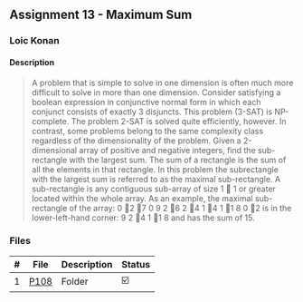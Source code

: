 ## Assignment 13 - Maximum Sum

### Loic Konan

#### Description

> A problem that is simple to solve in one dimension is often much more difficult to solve in more than
> one dimension. Consider satisfying a boolean expression in conjunctive normal form in which each
> conjunct consists of exactly 3 disjuncts. This problem (3-SAT) is NP-complete. The problem 2-SAT
> is solved quite efficiently, however. In contrast, some problems belong to the same complexity class
regardless of the dimensionality of the problem.
Given a 2-dimensional array of positive and negative integers, find the sub-rectangle with the largest
sum. The sum of a rectangle is the sum of all the elements in that rectangle. In this problem the subrectangle
with the largest sum is referred to as the maximal sub-rectangle.
A sub-rectangle is any contiguous sub-array of size 1  1 or greater located within the whole array.
As an example, the maximal sub-rectangle of the array:
0 􀀀2 􀀀7 0
9 2 􀀀6 2
􀀀4 1 􀀀4 1
􀀀1 8 0 􀀀2
is in the lower-left-hand corner:
9 2
􀀀4 1
􀀀1 8
and has the sum of 15. 

### Files

|   #   | File     | Description | Status                  |
| :---: | -------- | ----------- | ----------------------- |
|   1   | [P108](./P108) | Folder      | :ballot_box_with_check: |
